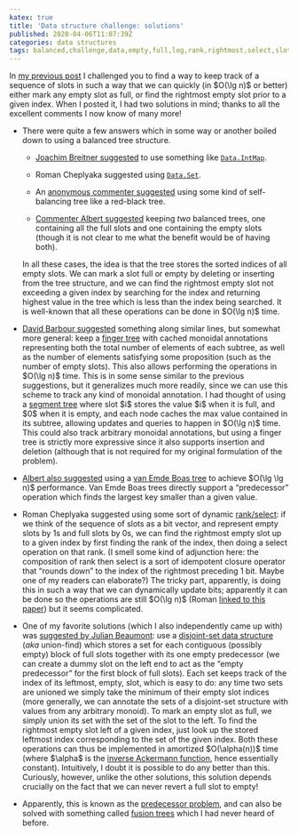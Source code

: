 ```yaml
---
katex: true
title: 'Data structure challenge: solutions'
published: 2020-04-06T11:07:39Z
categories: data structures
tags: balanced,challenge,data,empty,full,log,rank,rightmost,select,slot,structure,tree,union-find
---
```


<p>In <a href="https://byorgey.wordpress.com/2020/03/23/data-structure-challenge-finding-the-rightmost-empty-slot/">my previous post</a> I challenged you to find a way to keep track of a sequence of slots in such a way that we can quickly (in $O(\lg n)$ or better) either mark any empty slot as full, or find the rightmost empty slot prior to a given index. When I posted it, I had two solutions in mind; thanks to all the excellent comments I now know of many more!</p>
<ul>
<li><p>There were quite a few answers which in some way or another boiled down to using a balanced tree structure.</p>
<ul>
<li><p><a href="https://byorgey.wordpress.com/2020/03/23/data-structure-challenge-finding-the-rightmost-empty-slot/#comment-38031">Joachim Breitner suggested</a> to use something like <a href="http://hackage.haskell.org/package/containers-0.6.2.1/docs/Data-IntMap.html"><code>Data.IntMap</code></a>.</p></li>
<li><p>Roman Cheplyaka suggested using <a href="http://hackage.haskell.org/package/containers-0.6.2.1/docs/Data-Set.html"><code>Data.Set</code></a>.</p></li>
<li><p>An <a href="https://byorgey.wordpress.com/2020/03/23/data-structure-challenge-finding-the-rightmost-empty-slot/#comment-38030">anonymous commenter suggested</a> using some kind of self-balancing tree like a red-black tree.</p></li>
<li><p><a href="https://byorgey.wordpress.com/2020/03/23/data-structure-challenge-finding-the-rightmost-empty-slot/#comment-38032">Commenter Albert suggested</a> keeping <em>two</em> balanced trees, one containing all the full slots and one containing the empty slots (though it is not clear to me what the benefit would be of having both).</p></li>
</ul>
<p>In all these cases, the idea is that the tree stores the sorted indices of all empty slots. We can mark a slot full or empty by deleting or inserting from the tree structure, and we can find the rightmost empty slot not exceeding a given index by searching for the index and returning highest value in the tree which is less than the index being searched. It is well-known that all these operations can be done in $O(\lg n)$ time.</p></li>
<li><p><a href="https://byorgey.wordpress.com/2020/03/23/data-structure-challenge-finding-the-rightmost-empty-slot/#comment-38033">David Barbour suggested</a> something along similar lines, but somewhat more general: keep a <a href="https://en.wikipedia.org/wiki/Finger_tree">finger tree</a> with cached monoidal annotations representing both the total number of elements of each subtree, as well as the number of elements satisfying some proposition (such as the number of empty slots). This also allows performing the operations in $O(\lg n)$ time. This is in some sense similar to the previous suggestions, but it generalizes much more readily, since we can use this scheme to track any kind of monoidal annotation. I had thought of using a <a href="https://cp-algorithms.com/data_structures/segment_tree.html">segment tree</a> where slot $i$ stores the value $i$ when it is full, and $0$ when it is empty, and each node caches the max value contained in its subtree, allowing updates and queries to happen in $O(\lg n)$ time. This could also track arbitrary monoidal annotations, but using a finger tree is strictly more expressive since it also supports insertion and deletion (although that is not required for my original formulation of the problem).</p></li>
<li><p><a href="https://byorgey.wordpress.com/2020/03/23/data-structure-challenge-finding-the-rightmost-empty-slot/#comment-38032">Albert also suggested</a> using a <a href="https://en.wikipedia.org/wiki/Van_Emde_Boas_tree">van Emde Boas tree</a> to achieve $O(\lg \lg n)$ performance. Van Emde Boas trees directly support a “predecessor” operation which finds the largest key smaller than a given value.</p></li>
<li><p>Roman Cheplyaka suggested using some sort of dynamic <a href="https://en.wikipedia.org/wiki/Succinct_data_structure">rank/select</a>: if we think of the sequence of slots as a bit vector, and represent empty slots by 1s and full slots by 0s, we can find the rightmost empty slot up to a given index by first finding the rank of the index, then doing a select operation on that rank. (I smell some kind of adjunction here: the composition of rank then select is a sort of idempotent closure operator that “rounds down” to the index of the rightmost preceding 1 bit. Maybe one of my readers can elaborate?) The tricky part, apparently, is doing this in such a way that we can dynamically update bits; apparently it can be done so the operations are still $O(\lg n)$ (Roman <a href="https://core.ac.uk/download/pdf/82350483.pdf">linked to this paper</a>) but it seems complicated.</p></li>
<li><p>One of my favorite solutions (which I also independently came up with) was <a href="https://byorgey.wordpress.com/2020/03/23/data-structure-challenge-finding-the-rightmost-empty-slot/#comment-38038">suggested by Julian Beaumont</a>: use a <a href="https://en.wikipedia.org/wiki/Disjoint-set_data_structure">disjoint-set data structure</a> (<em>aka</em> union-find) which stores a set for each contiguous (possibly empty) block of full slots together with its one empty predecessor (we can create a dummy slot on the left end to act as the “empty predecessor” for the first block of full slots). Each set keeps track of the index of its leftmost, empty, slot, which is easy to do: any time two sets are unioned we simply take the minimum of their empty slot indices (more generally, we can annotate the sets of a disjoint-set structure with values from any arbitrary monoid). To mark an empty slot as full, we simply union its set with the set of the slot to the left. To find the rightmost empty slot left of a given index, just look up the stored leftmost index corresponding to the set of the given index. Both these operations can thus be implemented in amortized $O(\alpha(n))$ time (where $\alpha$ is the <a href="https://en.wikipedia.org/wiki/Ackermann_function#Inverse">inverse Ackermann function</a>, hence essentially constant). Intuitively, I doubt it is possible to do any better than this. Curiously, however, unlike the other solutions, this solution depends crucially on the fact that we can never revert a full slot to empty!</p></li>
<li><p>Apparently, this is known as the <a href="https://en.wikipedia.org/wiki/Predecessor_problem">predecessor problem</a>, and can also be solved with something called <a href="https://en.wikipedia.org/wiki/Fusion_tree">fusion trees</a> which I had never heard of before.</p></li>
</ul>

